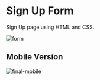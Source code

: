  <h1>Sign Up Form</h1>
 
 <p>Sign Up page using HTML and CSS.</p>
 
 ![form](https://user-images.githubusercontent.com/81976280/134785051-b9c4eb5c-e91c-44c7-a01c-aa35343d098e.png)
 
 <h2>Mobile Version</h2>
 
 ![final-mobile](https://user-images.githubusercontent.com/81976280/134785142-4f49329a-ea0d-4777-8add-f82722e3e0c4.png)
